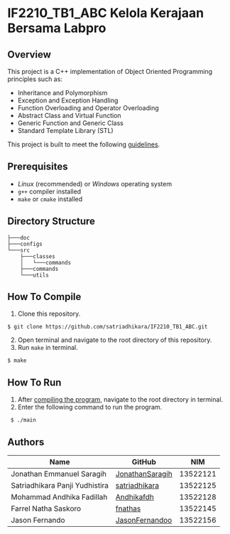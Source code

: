 # IF2210_TB1_ABC Kelola Kerajaan Bersama Labpro

## Overview

This project is a C++ implementation of Object Oriented Programming principles such as:

- Inheritance and Polymorphism
- Exception and Exception Handling
- Function Overloading and Operator Overloading
- Abstract Class and Virtual Function
- Generic Function and Generic Class
- Standard Template Library (STL)

This project is built to meet the following [guidelines](https://docs.google.com/document/d/1gE2ovBWM_tM1vGqDE-SwkdymLVizFfn40q2ru6dKhwA/edit).

## Prerequisites

- *Linux* (recommended) or *Windows* operating system
- `g++` compiler installed
- `make` or `cmake` installed

## Directory Structure

```
├───doc
├───configs
└───src
    ├───classes
    │   └───commands           
    ├───commands
    └───utils
```

## How To Compile

1. Clone this repository.

```
$ git clone https://github.com/satriadhikara/IF2210_TB1_ABC.git
```

2. Open terminal and navigate to the root directory of this repository.
3. Run `make` in terminal.
```
$ make
```

## How To Run

1. After [compiling the program](#how-to-compile), navigate to the root directory in terminal.
2. Enter the following command to run the program.

```
 $ ./main
```
## Authors

| Name                           | GitHub                                                | NIM      |
| ------------------------------ | ----------------------------------------------------- | -------- |
| Jonathan Emmanuel Saragih      | [JonathanSaragih](https://github.com/JonathanSaragih) | 13522121 |
| Satriadhikara Panji Yudhistira | [satriadhikara](https://github.com/satriadhikara)     | 13522125 |
| Mohammad Andhika Fadillah      | [Andhikafdh](https://github.com/Andhikafdh)           | 13522128 |
| Farrel Natha Saskoro           | [fnathas](https://github.com/fnathas)                 | 13522145 |
| Jason Fernando                 | [JasonFernandoo](https://github.com/JasonFernandoo)   | 13522156 |